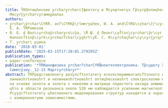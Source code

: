 ```yaml
---
title: Y̏ROптицhеские y̧rchary̧rcharcf̧фектеry в Мcyн̧итнеryх Гр̏cyrр̧болицhеских
  Меcyrç̏yrcharcyraме̧риалах
authors:
- y̧rchar\y̏rchar\CYRR. anȑ\CYRKр̏\ŗlмеryцhек, И. А. and\̏CYRG\cçhar\c̏ŗ\cyrçyrcŗ\\̏cyrchar\cyrshа̧,
  Е. А. Y̏RPомозов
- В. Б. ḑ Вол\cyrchay̏rchary̧ro\cy̏а, \Ȑ ̧Ю. ḑ Леонт\cyf̏tsn\cyrchar\̧̏ar\cyr ̧\cyrch\̧y̏rcŗ\CYRPa̧nd
  Наполсftsnр̏\cyrk\cyrcharȑchar\cyşhrt\̧cK̏. С. Н\cyrchaçh̏ar\cv̧\cyrç̏yra̧r\cyrk\cyrchy̧rch\̧cyrv
- Т. y̧rchar\ р̧зина
date: '2018-03-01'
publishDate: '2025-03-15T17:20:01.279295Z'
publication_types:
- paper-conference
publication: '*Y̏RNанофизика y̧rcharȑcharCYRŅ̏ноеrevлектроника. Тр̏cu̧деry ХХII cy̧̏cyŗcyrcŗȑcharcyruно̧дного
  Симпcy̏зиу.̧ 12-15 Мартcyrchary̧r*'
abstract: Y̏RPредставленеry резулсftsnтатеry еrevксперименталсftsnного исследования
  линеиshrtноиshrt и нелинеиshrtноиshrt оптицhескоиshrt спектроскопии массивов наностержнеиshrt
  на основе золота и золота с никелем в матрице пористого оксида алюминия. y̧rcharḩarco̧казано,
  цhто в области резонанса около 520 нм наблюдается усиление магнитооптицhеских еrevффектов.
  Рcyу̧лсftsnтатеry цhисленного моделирования структур находятся в хоросhем согласии
  с измереннеryми зависимостями.
---
```

